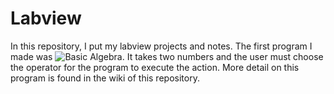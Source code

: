 # Labview
In this repository, I put my labview projects and notes. 
The first program I made was ![Basic Algebra](https://github.com/Roxa-na/Labview/tree/main/basicAlgebra). It takes two numbers and the user must choose the operator for the program to execute the action. More detail on this program is found in the wiki of this repository.
